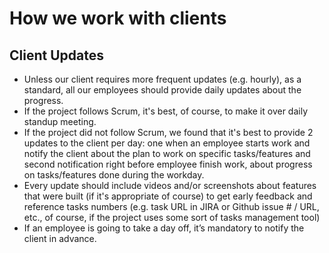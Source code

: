# How we work with clients

## Client Updates

* Unless our client requires more frequent updates (e.g. hourly), as a standard, all our employees should provide daily updates about the progress.
* If the project follows Scrum, it's best, of course, to make it over daily standup meeting.
* If the project did not follow Scrum, we found that it's best to provide 2 updates to the client per day: one when an employee starts work and notify the client about the plan to work on specific tasks/features and second notification right before employee finish work, about progress on tasks/features done during the workday.
* Every update should include videos and/or screenshots about features that were built (if it's appropriate of course) to get early feedback and reference tasks numbers (e.g. task URL in JIRA or Github issue # / URL, etc., of course, if the project uses some sort of tasks management tool)
* If an employee is going to take a day off, it’s mandatory to notify the client in advance.
